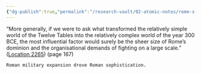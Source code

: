 ```yaml
---
{"dg-publish":true,"permalink":"/research-vault/02-atomic-notes/rome-s-transformation-between-the-5th-and-3rd-centuries-bce-can-partly-be-explained-by-the-feedback-loop-of-organizational-demands-of-fighting-on-a-large-scale/"}
---
```


“More generally, if we were to ask what transformed the relatively simple world of the Twelve Tables into the relatively complex world of the year 300 BCE, the most influential factor would surely be the sheer size of Rome’s dominion and the organisational demands of fighting on a large scale.” ([Location 2265](https://readwise.io/to_kindle?action=open&asin=B0108U7IHO&location=2265)) (page 167)

```ad-note
Roman military expansion drove Roman sophistication.

```